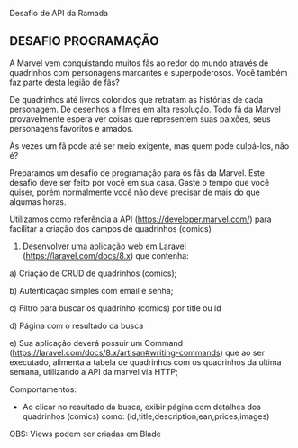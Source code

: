Desafio de API da Ramada

## DESAFIO PROGRAMAÇÃO

A Marvel vem conquistando muitos fãs ao redor do mundo através de quadrinhos com personagens marcantes e superpoderosos. Você também faz parte desta legião de fãs? 

De quadrinhos até livros coloridos que retratam as histórias de cada personagem. De desenhos a filmes em alta resolução. Todo fã da Marvel provavelmente espera ver coisas que representem suas paixões, seus personagens favoritos e amados.

Às vezes um fã pode até ser meio exigente, mas quem pode culpá-los, não é? 

Preparamos um desafio de programação para os fãs da Marvel. Este desafio deve ser feito por você em sua casa. Gaste o tempo que você quiser, porém normalmente você não deve precisar de mais do que algumas horas.

Utilizamos como referência a API (https://developer.marvel.com/) para facilitar a criação dos campos de quadrinhos (comics)

1. Desenvolver uma aplicação web em Laravel (https://laravel.com/docs/8.x) que contenha:

a) Criação de CRUD de quadrinhos (comics);

b) Autenticação simples com email e senha;

c) Filtro para buscar os quadrinho (comics) por title ou id

d) Página com o resultado da busca

e) Sua aplicação deverá possuir um Command (https://laravel.com/docs/8.x/artisan#writing-commands) que ao ser executado, alimenta a tabela de quadrinhos com os quadrinhos da ultima semana, utilizando a API da marvel via HTTP;

Comportamentos:

* Ao clicar no resultado da busca, exibir página com detalhes dos quadrinhos (comics) como: (id,title,description,ean,prices,images)

OBS: Views podem ser criadas em Blade
